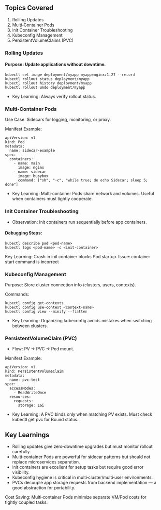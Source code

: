 
## Topics Covered

1. Rolling Updates
2. Multi‑Container Pods
3. Init Container Troubleshooting
4. Kubeconfig Management
5. PersistentVolumeClaims (PVC)

### Rolling Updates

#### Purpose: Update applications without downtime.

```
kubectl set image deployment/myapp myapp=nginx:1.27 --record
kubectl rollout status deployment/myapp
kubectl rollout history deployment/myapp
kubectl rollout undo deployment/myapp
```

- Key Learning: Always verify rollout status.

### Multi‑Container Pods

Use Case: Sidecars for logging, monitoring, or proxy.

Manifest Example:
```
apiVersion: v1
kind: Pod
metadata:
  name: sidecar-example
spec:
  containers:
    - name: main
      image: nginx
    - name: sidecar
      image: busybox
      command: ["sh", "-c", "while true; do echo Sidecar; sleep 5; done"]
```
- Key Learning: Multi‑container Pods share network and volumes. Useful when containers must tightly cooperate.

### Init Container Troubleshooting

- Observation: Init containers run sequentially before app containers.

#### Debugging Steps:
```
kubectl describe pod <pod-name>
kubectl logs <pod-name> -c <init-container>
```
Key Learning: Crash in init container blocks Pod startup.
Issue: container start command is incorrect


### Kubeconfig Management

Purpose: Store cluster connection info (clusters, users, contexts).

Commands:
```
kubectl config get-contexts
kubectl config use-context <context-name>
kubectl config view --minify --flatten
```
- Key Learning: Organizing kubeconfig avoids mistakes when switching between clusters.

### PersistentVolumeClaim (PVC)

- Flow: PV → PVC → Pod mount.

Manifest Example:
```
apiVersion: v1
kind: PersistentVolumeClaim
metadata:
  name: pvc-test
spec:
  accessModes:
    - ReadWriteOnce
  resources:
    requests:
      storage: 1Gi
```
- Key Learning: A PVC binds only when matching PV exists. Must check kubectl get pvc for Bound status.

## Key Learnings

- Rolling updates give zero‑downtime upgrades but must monitor rollout carefully.
- Multi‑container Pods are powerful for sidecar patterns but should not replace microservices separation.
- Init containers are excellent for setup tasks but require good error visibility.
- Kubeconfig hygiene is critical in multi‑cluster/multi‑user environments.
- PVCs decouple app storage requests from backend implementation — a good abstraction for portability.

Cost Saving: Multi‑container Pods minimize separate VM/Pod costs for tightly coupled tasks.
